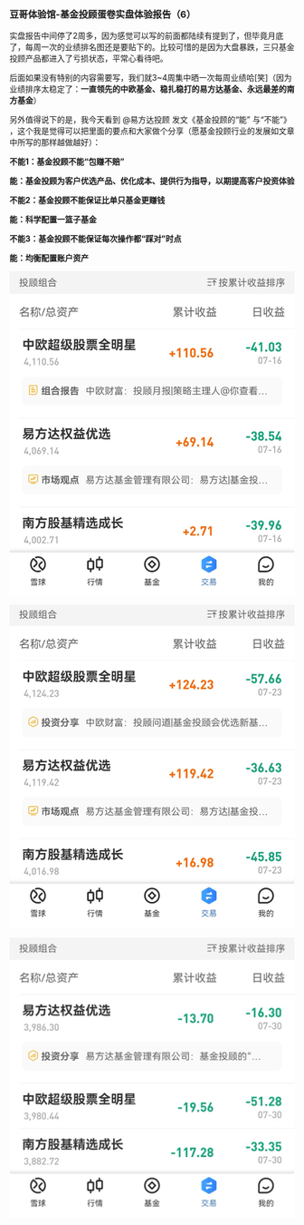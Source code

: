 ### 豆哥体验馆-基金投顾蛋卷实盘体验报告（6）

实盘报告中间停了2周多，因为感觉可以写的前面都陆续有提到了，但毕竟月底了，每周一次的业绩排名图还是要贴下的。比较可惜的是因为大盘暴跌，三只基金投顾产品都进入了亏损状态，平常心看待吧。

后面如果没有特别的内容需要写，我们就3~4周集中晒一次每周业绩哈[笑]（因为业绩排序太稳定了：**一直领先的中欧基金、稳扎稳打的易方达基金、永远最差的南方基金**）

另外值得说下的是，我今天看到 @易方达投顾   发文《基金投顾的“能” 与“不能”》 ，这个我是觉得可以把里面的要点和大家做个分享（愿基金投顾行业的发展如文章中所写的那样越做越好）：

**不能1：基金投顾不能“包赚不赔”**

**能：基金投顾为客户优选产品、优化成本、提供行为指导，以期提高客户投资体验**

**不能2：基金投顾不能保证比单只基金更赚钱**

**能：科学配置一篮子基金**

**不能3：基金投顾不能保证每次操作都“踩对”时点**

**能：均衡配置账户资产**

![业绩](../img/jjtg-cp6-1.jpg)

![业绩](../img/jjtg-cp6-2.jpg)

![业绩](../img/jjtg-cp6-3.jpg)

